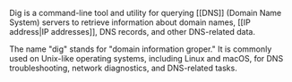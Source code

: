 Dig is a command-line tool and utility for querying [[DNS]] (Domain Name System) servers to retrieve information about domain names, [[IP address|IP addresses]], DNS records, and other DNS-related data.

The name "dig" stands for "domain information groper." It is commonly used on Unix-like operating systems, including Linux and macOS, for DNS troubleshooting, network diagnostics, and DNS-related tasks.
